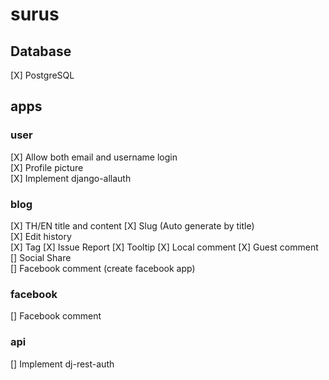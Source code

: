 # surus

## Database
[X] PostgreSQL
## apps
### user
[X] Allow both email and username login  
[X] Profile picture  
[X] Implement django-allauth  
### blog
[X] TH/EN title and content
[X] Slug (Auto generate by title)  
[X] Edit history  
[X] Tag
[X] Issue Report 
[X] Tooltip
[X] Local comment
[X] Guest comment
[] Social Share  
[] Facebook comment (create facebook app)  
### facebook
[] Facebook comment  
### api
[] Implement dj-rest-auth
